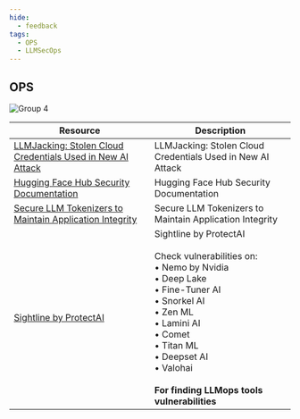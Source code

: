 ```yaml
---
hide:
  - feedback
tags:
  - OPS
  - LLMSecOps
---
```


## OPS 

![Group 4](https://github.com/user-attachments/assets/90133c33-ee58-4ec8-a9cb-c14fe529eb2f)


| Resource | Description |
|----------|-------------|
| [LLMJacking: Stolen Cloud Credentials Used in New AI Attack](https://sysdig.com/blog/llmjacking-stolen-cloud-credentials-used-in-new-ai-attack/) | LLMJacking: Stolen Cloud Credentials Used in New AI Attack |
| [Hugging Face Hub Security Documentation](https://huggingface.co/docs/hub/security) | Hugging Face Hub Security Documentation |
| [Secure LLM Tokenizers to Maintain Application Integrity](https://developer.nvidia.com/blog/secure-llm-tokenizers-to-maintain-application-integrity/) | Secure LLM Tokenizers to Maintain Application Integrity |
| [Sightline by ProtectAI](https://sightline.protectai.com/) | Sightline by ProtectAI <br><br>Check vulnerabilities on:<br>• Nemo by Nvidia<br>• Deep Lake<br>• Fine-Tuner AI<br>• Snorkel AI<br>• Zen ML<br>• Lamini AI<br>• Comet<br>• Titan ML<br>• Deepset AI<br>• Valohai<br><br>**For finding LLMops tools vulnerabilities** |
